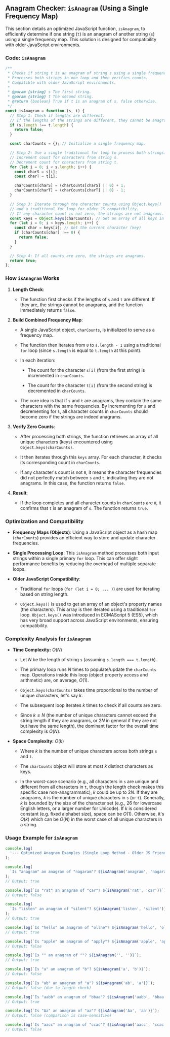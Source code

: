 ## Anagram Checker: `isAnagram` (Using a Single Frequency Map)

This section details an optimized JavaScript function, `isAnagram`, to efficiently determine if one string (`t`) is an anagram of another string (`s`) using a single frequency map. This solution is designed for compatibility with older JavaScript environments.

### Code: `isAnagram`

```javascript
/**
 * Checks if string t is an anagram of string s using a single frequency map.
 * Processes both strings in one loop and then verifies counts.
 * Compatible with older JavaScript environments.
 *
 * @param {string} s The first string.
 * @param {string} t The second string.
 * @return {boolean} True if t is an anagram of s, false otherwise.
 */
const isAnagram = function (s, t) {
  // Step 1: Check if lengths are different.
  // If the lengths of the strings are different, they cannot be anagrams.
  if (s.length !== t.length) {
    return false;
  }

  const charCounts = {}; // Initialize a single frequency map.

  // Step 2: Use a single traditional for loop to process both strings.
  // Increment count for characters from string s.
  // Decrement count for characters from string t.
  for (let i = 0; i < s.length; i++) {
    const charS = s[i];
    const charT = t[i];

    charCounts[charS] = (charCounts[charS] || 0) + 1;
    charCounts[charT] = (charCounts[charT] || 0) - 1;
  }

  // Step 3: Iterate through the character counts using Object.keys()
  // and a traditional for loop for older JS compatibility.
  // If any character count is not zero, the strings are not anagrams.
  const keys = Object.keys(charCounts); // Get an array of all keys in charCounts
  for (let i = 0; i < keys.length; i++) {
    const char = keys[i]; // Get the current character (key)
    if (charCounts[char] !== 0) {
      return false;
    }
  }

  // Step 4: If all counts are zero, the strings are anagrams.
  return true;
};
```

### How `isAnagram` Works

1. **Length Check**:

   - The function first checks if the lengths of `s` and `t` are different. If they are, the strings cannot be anagrams, and the function immediately returns `false`.

2. **Build Combined Frequency Map**:

   - A single JavaScript object, `charCounts`, is initialized to serve as a frequency map.

   - The function then iterates from `0` to `s.length - 1` using a traditional `for` loop (since `s.length` is equal to `t.length` at this point).

   - In each iteration:

     - The count for the character `s[i]` (from the first string) is incremented in `charCounts`.

     - The count for the character `t[i]` (from the second string) is decremented in `charCounts`.

   - The core idea is that if `s` and `t` are anagrams, they contain the same characters with the same frequencies. By incrementing for `s` and decrementing for `t`, all character counts in `charCounts` should become zero if the strings are indeed anagrams.

3. **Verify Zero Counts**:

   - After processing both strings, the function retrieves an array of all unique characters (keys) encountered using `Object.keys(charCounts)`.

   - It then iterates through this `keys` array. For each character, it checks its corresponding count in `charCounts`.

   - If any character's count is not `0`, it means the character frequencies did not perfectly match between `s` and `t`, indicating they are not anagrams. In this case, the function returns `false`.

4. **Result**:

   - If the loop completes and all character counts in `charCounts` are `0`, it confirms that `t` is an anagram of `s`. The function returns `true`.

### Optimization and Compatibility

- **Frequency Maps (Objects)**: Using a JavaScript object as a hash map (`charCounts`) provides an efficient way to store and update character frequencies.

- **Single Processing Loop**: This `isAnagram` method processes both input strings within a single primary `for` loop. This can offer slight performance benefits by reducing the overhead of multiple separate loops.

- **Older JavaScript Compatibility**:

  - Traditional `for` loops (`for (let i = 0; ... )`) are used for iterating based on string length.

  - `Object.keys()` is used to get an array of an object's property names (the characters). This array is then iterated using a traditional `for` loop. `Object.keys()` was introduced in ECMAScript 5 (ES5), which has very broad support across JavaScript environments, ensuring compatibility.

### Complexity Analysis for `isAnagram`

- **Time Complexity:** $O(N)$

  - Let $N$ be the length of string `s` (assuming `s.length === t.length`).

  - The primary loop runs $N$ times to populate/update the `charCounts` map. Operations inside this loop (object property access and arithmetic) are, on average, $O(1)$.

  - `Object.keys(charCounts)` takes time proportional to the number of unique characters, let's say $k$.

  - The subsequent loop iterates $k$ times to check if all counts are zero.

  - Since $k \le N$ (the number of unique characters cannot exceed the string length if they are anagrams, or $2N$ in general if they are not but have the same length), the dominant factor for the overall time complexity is $O(N)$.

- **Space Complexity:** $O(k)$

  - Where $k$ is the number of unique characters across both strings `s` and `t`.

  - The `charCounts` object will store at most $k$ distinct characters as keys.

  - In the worst-case scenario (e.g., all characters in `s` are unique and different from all characters in `t`, though the length check makes this specific case non-anagrammatic), $k$ could be up to $2N$. If they are anagrams, $k$ is the number of unique characters in `s` (or `t`). Generally, $k$ is bounded by the size of the character set (e.g., 26 for lowercase English letters, or a larger number for Unicode). If $k$ is considered constant (e.g. fixed alphabet size), space can be $O(1)$. Otherwise, it's $O(k)$ which can be $O(N)$ in the worst case of all unique characters in a string.

### Usage Example for `isAnagram`

```javascript
console.log(
  '--- Optimized Anagram Examples (Single Loop Method - Older JS Friendly) ---'
);

console.log(
  `Is "anagram" an anagram of "nagaram"? ${isAnagram('anagram', 'nagaram')}`
);
// Output: true

console.log(`Is "rat" an anagram of "car"? ${isAnagram('rat', 'car')}`);
// Output: false

console.log(
  `Is "listen" an anagram of "silent"? ${isAnagram('listen', 'silent')}`
);
// Output: true

console.log(`Is "hello" an anagram of "ollhe"? ${isAnagram('hello', 'ollhe')}`);
// Output: true

console.log(`Is "apple" an anagram of "apply"? ${isAnagram('apple', 'apply')}`);
// Output: false

console.log(`Is "" an anagram of ""? ${isAnagram('', '')}`);
// Output: true

console.log(`Is "a" an anagram of "b"? ${isAnagram('a', 'b')}`);
// Output: false

console.log(`Is "ab" an anagram of "a"? ${isAnagram('ab', 'a')}`);
// Output: false (due to length check)

console.log(`Is "aabb" an anagram of "bbaa"? ${isAnagram('aabb', 'bbaa')}`);
// Output: true

console.log(`Is "Aa" an anagram of "aa"? ${isAnagram('Aa', 'aa')}`);
// Output: false (comparison is case-sensitive)

console.log(`Is "aacc" an anagram of "ccac"? ${isAnagram('aacc', 'ccac')}`);
// Output: false
```
